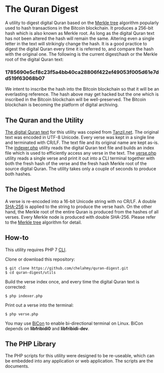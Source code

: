 # The Quran Digest
A utility to digest digital Quran based on the [Merkle tree](https://en.wikipedia.org/wiki/Merkle_tree) algorithm popularly used to hash transactions in the Bitcoin blockchain. It produces a 256-bit hash which is also known as Merkle root. As long as the digital Quran text has not been altered the hash will remain the same. Altering even a single letter in the text will strikingly change the hash. It is a good practice to digest the digital Quran every time it is referred to, and compare the hash with the original one. The following is the current digest/hash or the Merkle root of the digital Quran text:
### 1785690e5cf8c23f5a4bb40ca28806f422ef49053f005d61e7dd519f63068b07
We intent to inscribe the hash into the Bitcoin blockchain so that it will be an everlasting reference. The hash above may get hacked but the one which is inscribed in the Bitcoin blockchain will be well-preserved. The Bitcoin blockchain is becoming the platform of digital archiving.

## The Quran and the Utility
[The digital Quran text](utils/quran-uthmani.txt) for this utility was copied from [Tanzil.net](http://tanzil.net/). The original text was encoded in UTF-8 Unicode. Every verse was kept in a single line and terminated with CR/LF. The text file and its original name are kept as-is. The [indexer.php](utils/indexer.php) utility reads the digital Quran text file and builds an index file which is used to efficiently access any verse in the text. The [verse.php](utils/verse.php) utility reads a single verse and print it out into a CLI terminal together with both the fresh hash of the verse and the fresh hash Merkle root of the source digital Quran. The utility takes only a couple of seconds to produce both hashes.

## The Digest Method
A verse is re-encoded into a 16-bit Unicode string with no CR/LF. A double [SHA-256](https://en.wikipedia.org/wiki/SHA-2) is applied to the string to produce the verse hash. On the other hand, the Merkle root of the entire Quran is produced from the hashes of all verses. Every Merkle node is produced with double SHA-256. Please refer to the [Merkle tree](https://en.wikipedia.org/wiki/Merkle_tree) algorithm for detail.

## How-to
This utility requires PHP 7 [CLI](https://en.wikipedia.org/wiki/Command-line_interface).

Clone or download this repository:
```
$ git clone https://github.com/chelahmy/quran-digest.git
$ cd quran-digest/utils
```

Build the verse index once, and every time the digital Quran text is corrected:
```
$ php indexer.php
```

Print out a verse into the terminal:
```
$ php verse.php
```
You may use [BiCon](https://github.com/behdad/bicon) to enable bi-directional terminal on Linux. BiCon depends on **libfribidi0** and **libfribidi-dev**. 

## The PHP Library
The PHP scripts for this utility were designed to be re-useable, which can be embedded into any application or web application. The scripts are the documents.
